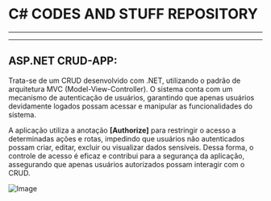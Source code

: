 <h1>C# CODES AND STUFF REPOSITORY</h1>
<hr><hr>

<h2>ASP.NET CRUD-APP: </h2>
<p>
  Trata-se de um CRUD desenvolvido com .NET, utilizando o padrão de arquitetura MVC (Model-View-Controller). O sistema conta com um mecanismo de autenticação de usuários, garantindo que apenas usuários devidamente logados possam acessar e     manipular as funcionalidades do sistema.
</p>

<p>
  A aplicação utiliza a anotação <b>[Authorize]</b> para restringir o acesso a determinadas ações e rotas, impedindo que usuários não autenticados possam criar, editar, excluir ou visualizar dados sensíveis. Dessa forma, o controle de acesso é eficaz e contribui para a segurança da aplicação, assegurando que apenas usuários autorizados possam interagir com o CRUD.
</p>


![Image](https://github.com/user-attachments/assets/b379a3fb-a218-40df-9054-edfef0ff38fc)
